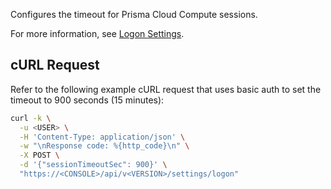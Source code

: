 Configures the timeout for Prisma Cloud Compute sessions.

For more information, see [Logon Settings](https://docs.paloaltonetworks.com/prisma/prisma-cloud/30/prisma-cloud-compute-edition-admin/configure/logon_settings).

## cURL Request

Refer to the following example cURL request that uses basic auth to set the timeout to 900 seconds (15 minutes):

```bash
curl -k \
  -u <USER> \
  -H 'Content-Type: application/json' \
  -w "\nResponse code: %{http_code}\n" \
  -X POST \
  -d '{"sessionTimeoutSec": 900}' \
  "https://<CONSOLE>/api/v<VERSION>/settings/logon"
```
